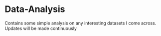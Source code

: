 # Data-Analysis

Contains some simple analysis on any interesting datasets I come across. Updates will be made continuously
